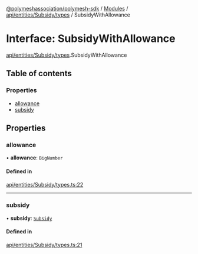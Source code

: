 [@polymeshassociation/polymesh-sdk](../README.md) / [Modules](../modules.md) / [api/entities/Subsidy/types](../modules/api_entities_Subsidy_types.md) / SubsidyWithAllowance

# Interface: SubsidyWithAllowance

[api/entities/Subsidy/types](../modules/api_entities_Subsidy_types.md).SubsidyWithAllowance

## Table of contents

### Properties

- [allowance](api_entities_Subsidy_types.SubsidyWithAllowance.md#allowance)
- [subsidy](api_entities_Subsidy_types.SubsidyWithAllowance.md#subsidy)

## Properties

### allowance

• **allowance**: `BigNumber`

#### Defined in

[api/entities/Subsidy/types.ts:22](https://github.com/PolymathNetwork/polymesh-sdk/blob/31dfa0dc/src/api/entities/Subsidy/types.ts#L22)

___

### subsidy

• **subsidy**: [`Subsidy`](../classes/api_entities_Subsidy.Subsidy.md)

#### Defined in

[api/entities/Subsidy/types.ts:21](https://github.com/PolymathNetwork/polymesh-sdk/blob/31dfa0dc/src/api/entities/Subsidy/types.ts#L21)
